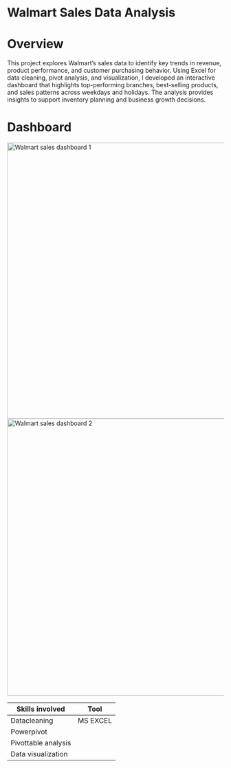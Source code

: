 # Walmart Sales Data Analysis
# Overview
This project explores Walmart’s sales data to identify key trends in revenue, product performance, and customer purchasing behavior. Using Excel for data cleaning, pivot analysis, and visualization, I developed an interactive dashboard that highlights top-performing branches, best-selling products, and sales patterns across weekdays and holidays. The analysis provides insights to support inventory planning and business growth decisions.
# Dashboard
<img width="1234" height="643" alt="Walmart sales dashboard 1" src="https://github.com/user-attachments/assets/b71c2cf9-a80d-4bc2-bf66-cad333298d46" />
<img width="1244" height="645" alt="Walmart sales dashboard 2" src="https://github.com/user-attachments/assets/08b465c7-a311-4be8-b21f-7b156dbd9d5b" />

|Skills involved| Tool |
----------------|------|
| Datacleaning | MS EXCEL |
| Powerpivot |
| Pivottable analysis |
| Data visualization |
